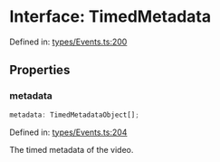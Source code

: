 # Interface: TimedMetadata

Defined in: [types/Events.ts:200](https://github.com/TheWidlarzGroup/react-native-video-v7/blob/d4046f8eca07df9e2ec69f8007c800ebf23ec7a7/packages/react-native-video/src/core/types/Events.ts#L200)

## Properties

### metadata

```ts
metadata: TimedMetadataObject[];
```

Defined in: [types/Events.ts:204](https://github.com/TheWidlarzGroup/react-native-video-v7/blob/d4046f8eca07df9e2ec69f8007c800ebf23ec7a7/packages/react-native-video/src/core/types/Events.ts#L204)

The timed metadata of the video.
